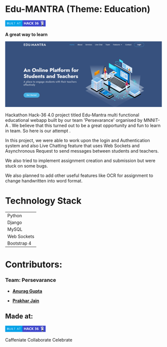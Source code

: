 # Edu-MANTRA (Theme: Education)

<a href="https://hack36.com"><img src="images/Made-at-Hack-36.png" width="130" height ="20" title="hover text"></a>

**A great way to learn**

![Front Page](images/front.png)

Hackathon Hack-36 4.0 project titled Edu-Mantra multi functional educational webapp built by our team 'Persevarance' organised by MNNIT-A . We believe that this turned out to be a great opportunity and fun to learn in team.  So here is our attempt .

In this project, we were able to work upon the login and Authentication system and also Live Chatting feature that uses Web Sockets and Asynchronous Request to send messages between students and teachers.

We also tried to implement assignment creation and submission but were stuck on some bugs.  

We also planned to add other useful features like OCR for assignment to change handwritten into word format.

  
# Technology Stack  
|                       |   
| --------------------  |
| Python                | 
| Django                |    
| MySQL                 | 
| Web Sockets           |
| Bootstrap 4           | 



# Contributors:

### Team: Persevarance

- **[Anurag Gupta](https://github.com/AnuragGupta806)**

- **[Prakhar Jain](https://github.com/prakharjn12)**


## Made at:
<a href="https://hack36.com"><img src="images/Made-at-Hack-36.png" width="130" height ="20" title="hover text"></a>

Caffeniate  Collaborate     Celebrate
        
